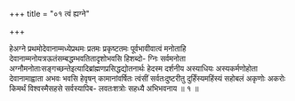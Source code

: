 +++
title = "०१ त्वं ह्यग्ने"

+++

हेअग्ने प्रथमोदेवानाम्मध्येप्रथमः प्रतमः प्रकृष्टतमः पूर्वभावीवात्वं मनोताहि देवानाम्मनोयत्रऊतंसम्बद्धम्भवतितादृशोभवसि हिशब्दो- ग्निः सर्वमनोता अग्नौमनोताःसङ्गच्छन्तेइत्यादिब्रांह्मणप्रसिद्धद्योतनार्थः हेदस्म दर्शनीय अस्याधियः अस्यकर्मणोहोता देवानामाह्वाता अभवः भवसि हेवृषन् कामानांवर्षितः त्वंसीं सर्वतःदुष्टरीतु दुर्हिंस्यमहिंस्यं सहोबलं अकृणोः अकरोः किमर्थं विश्वस्मैसहसे सर्वस्यापिब- लवतःशत्रोः सहध्यै अभिभवनाय ॥ १ ॥